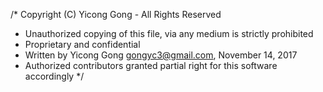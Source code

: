 /* Copyright (C) Yicong Gong - All Rights Reserved
 * Unauthorized copying of this file, via any medium is strictly prohibited
 * Proprietary and confidential
 * Written by Yicong Gong <gongyc3@gmail.com>, November 14, 2017
 * Authorized contributors granted partial right for this software accordingly
 */
